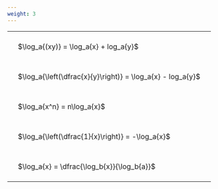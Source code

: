 ```yaml
---
weight: 3
---
```


<style type="text/css">
#T_aa2fc th.col_heading {
  text-align: left;
  font-size: 1em;
}
#T_aa2fc td {
  text-align: left;
  font-size: 1em;
  padding: 1.5em;
}
</style>
<table id="T_aa2fc">
  <thead>
  </thead>
  <tbody>
    <tr>
      <td id="T_aa2fc_row0_col0" class="data row0 col0" >$\log_a{(xy)} = \log_a{x} + log_a{y}$</td>
    </tr>
    <tr>
      <td id="T_aa2fc_row1_col0" class="data row1 col0" >$\log_a{\left(\dfrac{x}{y}\right)} = \log_a{x} - log_a{y}$</td>
    </tr>
    <tr>
      <td id="T_aa2fc_row2_col0" class="data row2 col0" >$\log_a{x^n} = n\log_a{x}$</td>
    </tr>
    <tr>
      <td id="T_aa2fc_row3_col0" class="data row3 col0" >$\log_a{\left(\dfrac{1}{x}\right)} = -\log_a{x}$</td>
    </tr>
    <tr>
      <td id="T_aa2fc_row4_col0" class="data row4 col0" >$\log_a{x} = \dfrac{\log_b{x}}{\log_b{a}}$</td>
    </tr>
  </tbody>
</table>
